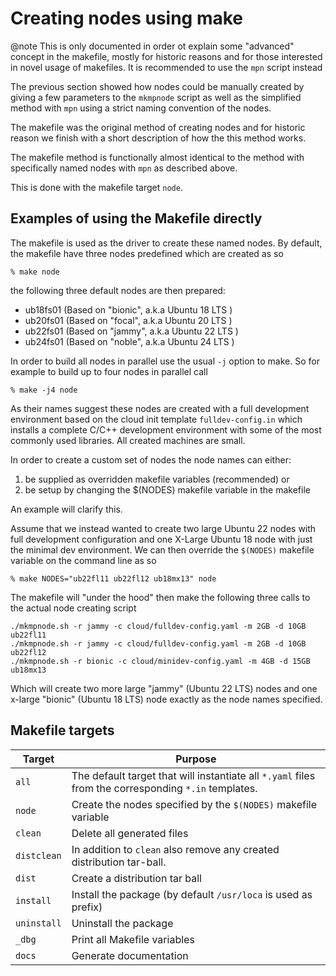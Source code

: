 # Creating nodes using make

@note This is only documented in order ot explain some
"advanced" concept in the makefile, mostly for historic reasons
and for those interested in novel usage of makefiles.
It is recommended to use the `mpn` script instead

The previous section showed how nodes could be manually created by giving a few
parameters to the `mkmpnode` script as well as the simplified method with
`mpn` using a strict naming convention of the nodes.

The makefile was the original method of creating nodes and for historic reason
we finish with a short description of how the this method works.

The makefile method is functionally almost identical to the method
with specifically named nodes with `mpn` as described above.

This is done with the makefile target `node`.

## Examples of using the Makefile directly

The makefile is used as the driver to create these named nodes. By default,
the makefile have three nodes predefined which are created as so

```shell
% make node
```

the following three default nodes are then prepared:

- ub18fs01 (Based on "bionic", a.k.a Ubuntu 18 LTS )
- ub20fs01 (Based on "focal", a.k.a Ubuntu 20 LTS )
- ub22fs01 (Based on "jammy", a.k.a Ubuntu 22 LTS )
- ub24fs01 (Based on "noble", a.k.a Ubuntu 24 LTS )

In order to build all nodes in parallel use the usual `-j` option to make.
So for example to build up to four nodes in parallel call

```shell
% make -j4 node
```

As their names suggest these nodes are created with a full development environment based on the
cloud init template `fulldev-config.in` which installs a complete C/C++ development
environment with some of the most commonly used libraries. All created machines are small.

In order to create a custom set of nodes the node names can either:

1. be supplied  as overridden makefile variables  (recommended) or
2. be setup by changing the $(NODES) makefile variable in the makefile

An example will clarify this.

Assume that we instead wanted to create two large Ubuntu 22 nodes with full
development configuration and one X-Large Ubuntu 18 node with just the
minimal dev environment. We can then  override the `$(NODES)` makefile
variable on the command line as so

```shell
% make NODES="ub22fl11 ub22fl12 ub18mx13" node
```

The makefile will "under the hood" then make the following three calls to the
actual node creating script

```shell
./mkmpnode.sh -r jammy -c cloud/fulldev-config.yaml -m 2GB -d 10GB ub22fl11
./mkmpnode.sh -r jammy -c cloud/fulldev-config.yaml -m 2GB -d 10GB ub22fl12
./mkmpnode.sh -r bionic -c cloud/minidev-config.yaml -m 4GB -d 15GB ub18mx13
```

Which will create two more large "jammy" (Ubuntu 22 LTS) nodes and
one x-large "bionic" (Ubuntu 18 LTS) node exactly as the node names
specified.

## Makefile targets

| Target      | Purpose                                                                                              |
|-------------|------------------------------------------------------------------------------------------------------|
| `all`       | The default target that will instantiate all `*.yaml` files from the corresponding `*.in` templates. |
| `node`      | Create the nodes specified by the `$(NODES)` makefile variable                                       |
| `clean`     | Delete all generated files                                                                           |
| `distclean` | In addition to `clean` also remove any created distribution tar-ball.                                |
| `dist`      | Create a distribution tar ball                                                                       |
| `install`   | Install the package (by default `/usr/loca` is used as prefix)                                       |
| `uninstall` | Uninstall the package                                                                                | 
| `_dbg`      | Print all Makefile variables                                                                         | 
| `docs`      | Generate documentation                                                                               |

